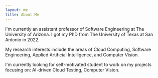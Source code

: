 ```yaml
---
layout: me
title: About Me
---
```


I'm currently an assistant professor of Software Engineering at The University of Arizona. I got my PhD from The University of Texas at San Antonio in 2022.

My research interests include the areas of Cloud Computing, Software Engineering, Applied Artificial Intelligence, and Computer Vision. 

I'm currently looking for self-motivated student to work on my projects focusing on: AI-driven Cloud Testing, Computer Vision.
